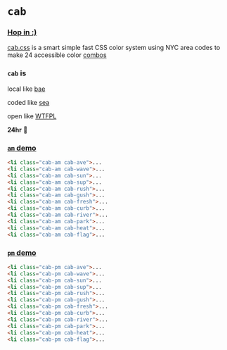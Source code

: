 # `cab`

### [Hop in :)](https://s9a.github.io/cab)

[cab.css](cab.css) is a smart simple fast CSS color system using NYC area codes to make 24 accessible color [combos](https://s9a.github.io/cab/#combos)

### `cab` is

local like [bae](https://github.com/s9a/bae)

coded like [sea](https://github.com/s9a/sea)

open like [WTFPL](https://choosealicense.com/licenses/wtfpl/)

<b>24hr</b> :yellow_heart:

### [`am` demo](https://s9a.github.io/cab/#am)

```html
<li class="cab-am cab-ave">...
<li class="cab-am cab-wave">...
<li class="cab-am cab-sun">...
<li class="cab-am cab-sup">...
<li class="cab-am cab-rush">...
<li class="cab-am cab-gush">...
<li class="cab-am cab-fresh">...
<li class="cab-am cab-curb">...
<li class="cab-am cab-river">...
<li class="cab-am cab-park">...
<li class="cab-am cab-heat">...
<li class="cab-am cab-flag">...
```

### [`pm` demo](https://s9a.github.io/cab/#pm)

```html
<li class="cab-pm cab-ave">...
<li class="cab-pm cab-wave">...
<li class="cab-pm cab-sun">...
<li class="cab-pm cab-sup">...
<li class="cab-pm cab-rush">...
<li class="cab-pm cab-gush">...
<li class="cab-pm cab-fresh">...
<li class="cab-pm cab-curb">...
<li class="cab-pm cab-river">...
<li class="cab-pm cab-park">...
<li class="cab-pm cab-heat">...
<li class="cab-pm cab-flag">...
```
